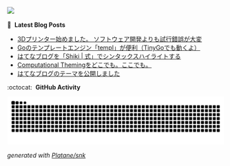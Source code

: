 ![](https://komarev.com/ghpvc/?username=ergofriend)

:blue_book: &nbsp;**Latest Blog Posts**
<!-- BLOG-POST-LIST:START -->
- [3Dプリンター始めました。 ソフトウェア開発よりも試行錯誤が大変](https://ergofriend.hatenablog.com/entry/2024/08/16/011314?utm_source=feed)
- [Goのテンプレートエンジン「templ」が便利（TinyGoでも動くよ）](https://ergofriend.hatenablog.com/entry/2024/08/08/230603?utm_source=feed)
- [はてなブログを「Shiki | 式」でシンタックスハイライトする](https://ergofriend.hatenablog.com/entry/2024/07/31/212342?utm_source=feed)
- [Computational Themingをどこでも。ここでも。](https://ergofriend.hatenablog.com/entry/2024/07/28/152716?utm_source=feed)
- [はてなブログのテーマを公開しました](https://ergofriend.hatenablog.com/entry/2024/01/20/122950?utm_source=feed)
<!-- BLOG-POST-LIST:END -->

:octocat: &nbsp;**GitHub Activity**

<picture>
  <source media="(prefers-color-scheme: dark)" srcset="https://raw.githubusercontent.com/ergofriend/ergofriend/output/github-contribution-grid-snake-dark.svg">
  <source media="(prefers-color-scheme: light)" srcset="https://raw.githubusercontent.com/ergofriend/ergofriend/output/github-contribution-grid-snake.svg">
  <img alt="github contribution grid snake animation" src="https://raw.githubusercontent.com/ergofriend/ergofriend/output/github-contribution-grid-snake.svg">
</picture>

_generated with [Platane/snk](https://github.com/Platane/snk)_
